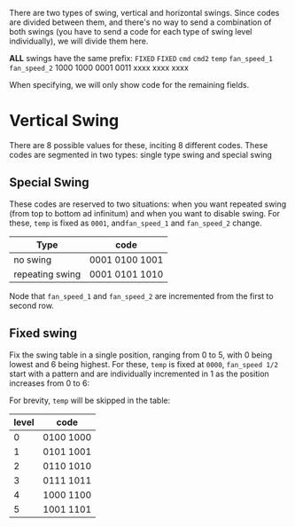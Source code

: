 There are two types of swing, vertical and horizontal swings. Since codes are divided between them, and there's no way to send a combination of both swings (you have to send a code for each type of swing level individually), we will divide them here. 

**ALL** swings have the same prefix:
`FIXED` `FIXED` `cmd` `cmd2` `temp` `fan_speed_1` `fan_speed_2`
1000     1000    0001 0011 xxxx    xxxx                  xxxx

When specifying, we will only show code for the remaining fields.

# Vertical Swing

There are 8 possible values for these,  inciting 8 different codes. These codes are segmented in two types: single type swing and special swing

## Special Swing
These codes are reserved to two situations: when you want repeated swing (from top to bottom ad infinitum) and when you want to disable swing. For these, `temp` is fixed as `0001`, and`fan_speed_1` and  `fan_speed_2` change.


| **Type**        | code           |
| --------------- | -------------- |
| no swing        | 0001 0100 1001 |
| repeating swing | 0001 0101 1010 |

Node that `fan_speed_1` and `fan_speed_2` are incremented from the first to second row.

## Fixed swing

Fix the swing table in a single position, ranging from 0 to 5, with 0 being lowest and 6 being highest.  For these, `temp` is fixed at `0000`, `fan_speed 1/2` start with a pattern and are individually incremented in 1 as the position increases from 0 to 6:

For brevity, `temp` will be skipped in the table:

| **level** | code      |
| --------- | --------- |
| 0         | 0100 1000 |
| 1         | 0101 1001 |
| 2         | 0110 1010 |
| 3         | 0111 1011 |
| 4         | 1000 1100 |
| 5         | 1001 1101 |
